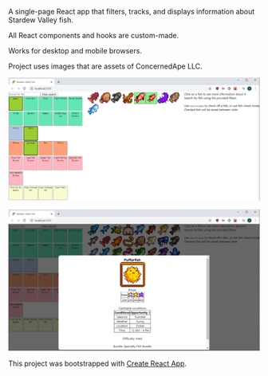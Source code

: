 A single-page React app that filters, tracks, and displays information about Stardew Valley fish.

All React components and hooks are custom-made. 

Works for desktop and mobile browsers.

Project uses images that are assets of ConcernedApe LLC.

![Filters in action](https://raw.githubusercontent.com/busisd/StardewFishSite/master/FishSite.png)

![Fish details](https://raw.githubusercontent.com/busisd/StardewFishSite/master/FishSiteModal.png)

This project was bootstrapped with [Create React App](https://github.com/facebook/create-react-app).

